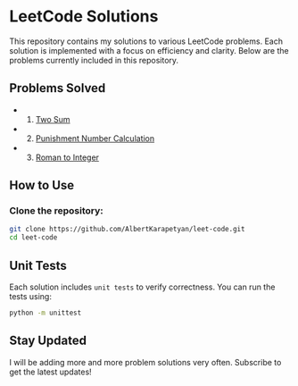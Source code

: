 # LeetCode Solutions

This repository contains my solutions to various LeetCode problems. Each solution is implemented with a focus on efficiency and clarity. Below are the problems currently included in this repository.

## Problems Solved

- 1. [Two Sum](./two_sum/description.md)
- 2. [Punishment Number Calculation](./punishment_number/description.md)
- 3. [Roman to Integer](./roman_to_int/description.md)

## How to Use

### Clone the repository:
   ```bash
   git clone https://github.com/AlbertKarapetyan/leet-code.git
   cd leet-code
```

## Unit Tests

Each solution includes `unit tests` to verify correctness. 
You can run the tests using:

```bash
python -m unittest
```

## Stay Updated

I will be adding more and more problem solutions very often. Subscribe to get the latest updates!
